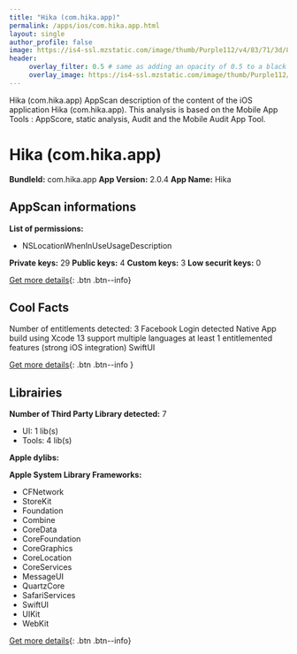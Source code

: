 ```yaml
---
title: "Hika (com.hika.app)"
permalink: /apps/ios/com.hika.app.html
layout: single
author_profile: false
image: https://is4-ssl.mzstatic.com/image/thumb/Purple112/v4/83/71/3d/83713dde-fe2f-62b5-e22d-88d7671e50da/AppIcon-1x_U007emarketing-0-5-0-85-220.png/512x512bb.jpg
header: 
     overlay_filter: 0.5 # same as adding an opacity of 0.5 to a black background
     overlay_image: https://is4-ssl.mzstatic.com/image/thumb/Purple112/v4/83/71/3d/83713dde-fe2f-62b5-e22d-88d7671e50da/AppIcon-1x_U007emarketing-0-5-0-85-220.png/512x512bb.jpg
---
```

Hika (com.hika.app) AppScan description of the content of the iOS application Hika (com.hika.app). This analysis is based on the Mobile App Tools : AppScore, static analysis, Audit and the Mobile Audit App Tool.

# Hika (com.hika.app)

**BundleId:** com.hika.app
**App Version:** 2.0.4
**App Name:** Hika


## AppScan informations 

**List of permissions:** 
- NSLocationWhenInUseUsageDescription
  
  
**Private keys:** 29
**Public keys:** 4
**Custom keys:** 3
**Low securit keys:** 0
  
[Get more details](/pricing.html){: .btn .btn--info}

## Cool Facts

Number of entitlements detected: 3
Facebook Login detected
Native App
build using Xcode 13
support multiple languages
at least 1 entitlemented features (strong iOS integration)
SwiftUI
  
[Get more details](/pricing.html){: .btn .btn--info }

## Librairies 
**Number of Third Party Library detected:** 7
- UI: 1 lib(s)
- Tools: 4 lib(s)


**Apple dylibs:**


**Apple System Library Frameworks:**
- CFNetwork
- StoreKit
- Foundation
- Combine
- CoreData
- CoreFoundation
- CoreGraphics
- CoreLocation
- CoreServices
- MessageUI
- QuartzCore
- SafariServices
- SwiftUI
- UIKit
- WebKit


  
[Get more details](/pricing.html){: .btn .btn--info}

